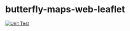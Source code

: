 # butterfly-maps-web-leaflet
[![Unit Test](https://github.com/lightningkite/butterfly-maps-web-leaflet/actions/workflows/UnitTest.yml/badge.svg)](https://github.com/lightningkite/butterfly-maps-web-leaflet/actions/workflows/UnitTest.yml)
